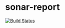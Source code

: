 # sonar-report

[![Build Status](https://travis-ci.org/rashiagarwal/sonar-report.svg?branch=master)](https://travis-ci.org/rashiagarwal/sonar-report)
